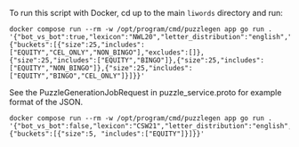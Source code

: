 To run this script with Docker, cd up to the main `liwords` directory and run:

```
docker compose run --rm -w /opt/program/cmd/puzzlegen app go run . '{"bot_vs_bot":true,"lexicon":"NWL20","letter_distribution":"english","sql_offset":0,"game_consideration_limit":1000000,"game_creation_limit":200,"request":{"buckets":[{"size":25,"includes":["EQUITY","CEL_ONLY","NON_BINGO"],"excludes":[]},{"size":25,"includes":["EQUITY","BINGO"]},{"size":25,"includes":["EQUITY","NON_BINGO"]},{"size":25,"includes":["EQUITY","BINGO","CEL_ONLY"]}]}}'
```

See the PuzzleGenerationJobRequest in puzzle_service.proto for example format of the JSON.

```
docker compose run --rm -w /opt/program/cmd/puzzlegen app go run . '{"bot_vs_bot":false,"lexicon":"CSW21","letter_distribution":"english","game_consideration_limit":20,"request":{"buckets":[{"size":5, "includes":["EQUITY"]}]}}'
```
